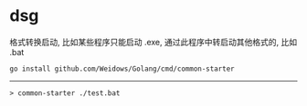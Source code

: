 # dsg

格式转换启动, 比如某些程序只能启动 .exe, 通过此程序中转启动其他格式的, 比如 .bat

```shell
go install github.com/Weidows/Golang/cmd/common-starter
```

***

```console
> common-starter ./test.bat
```